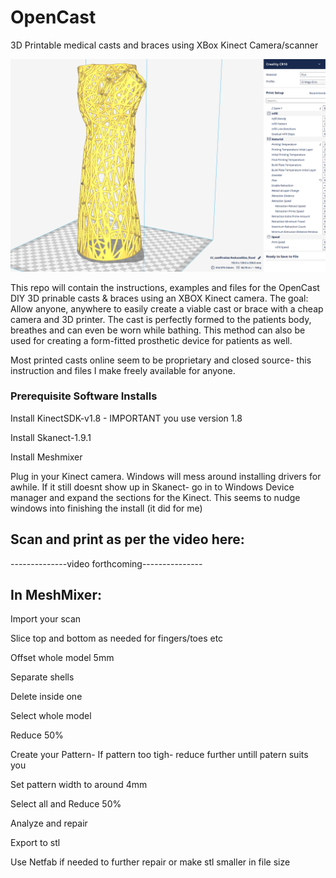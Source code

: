# OpenCast
3D Printable medical casts and braces using XBox Kinect Camera/scanner

<p align="center">
  <img src="https://github.com/MKme/OpenCast/blob/master/Pics/CURA%20Preview.PNG" width="700"/>
</p>

This repo will contain the instructions, examples and files for the OpenCast DIY 3D prinable casts & braces using an XBOX Kinect camera. The goal:
Allow anyone, anywhere to easily create a viable cast or brace with a cheap camera and 3D printer. The cast is perfectly formed to the patients body, breathes and can even be worn while bathing. This method can also be used for creating a form-fitted prosthetic device for patients as well.

Most printed casts online seem to be proprietary and closed source- this instruction and files I make freely available for anyone.

### Prerequisite Software Installs

Install KinectSDK-v1.8 - IMPORTANT you use version 1.8 

Install Skanect-1.9.1 

Install Meshmixer

Plug in your Kinect camera. Windows will mess around installing drivers for awhile. If it still doesnt show up in Skanect- go in to
Windows Device manager and expand the sections for the Kinect. This seems to nudge windows into finishing the install (it did for me)

## Scan and print as per the video here:
--------------video forthcoming---------------


## In MeshMixer:

Import your scan

Slice top and bottom as needed for fingers/toes etc

Offset whole model 5mm

Separate shells

Delete inside one

Select whole model

Reduce 50%

Create your Pattern- If pattern too tigh- reduce further untill patern suits you

Set pattern width to around 4mm

Select all and Reduce 50%

Analyze and repair

Export to stl

Use Netfab if needed to further repair or make stl smaller in file size
